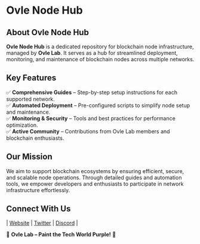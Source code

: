 # Ovle Node Hub

## About Ovle Node Hub
**Ovle Node Hub** is a dedicated repository for blockchain node infrastructure, managed by **Ovle Lab**. It serves as a hub for streamlined deployment, monitoring, and maintenance of blockchain nodes across multiple networks.

## Key Features
✅ **Comprehensive Guides** – Step-by-step setup instructions for each supported network.  
✅ **Automated Deployment** – Pre-configured scripts to simplify node setup and maintenance.  
✅ **Monitoring & Security** – Tools and best practices for performance optimization.  
✅ **Active Community** – Contributions from Ovle Lab members and blockchain enthusiasts.  

## Our Mission
We aim to support blockchain ecosystems by ensuring efficient, secure, and scalable node operations. Through detailed guides and automation tools, we empower developers and enthusiasts to participate in network infrastructure effortlessly.

## Connect With Us
| [Website](#) | [Twitter](https://twitter.com/ovlelab) | [Discord](https://discord.gg/ovlelab) |

💜 **Ovle Lab – Paint the Tech World Purple!** 💜

